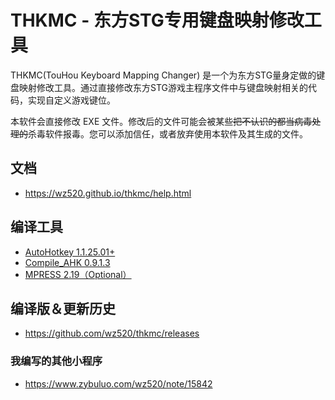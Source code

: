 ﻿# THKMC - 东方STG专用键盘映射修改工具

THKMC(TouHou Keyboard Mapping Changer) 是一个为东方STG量身定做的键盘映射修改工具。通过直接修改东方STG游戏主程序文件中与键盘映射相关的代码，实现自定义游戏键位。

本软件会直接修改 EXE 文件。修改后的文件可能会被某些<del>把不认识的都当病毒处理的</del>杀毒软件报毒。您可以添加信任，或者放弃使用本软件及其生成的文件。

## 文档

* <https://wz520.github.io/thkmc/help.html>

## 编译工具

* [AutoHotkey 1.1.25.01+](https://autohotkey.com/)
* [Compile_AHK 0.9.1.3](https://autohotkey.com/board/topic/21189-compile-ahk-ii-for-those-who-compile/)
* [MPRESS 2.19（Optional）](http://www.matcode.com/mpress.htm)

## 编译版＆更新历史

* <https://github.com/wz520/thkmc/releases>

### 我编写的其他小程序

* <https://www.zybuluo.com/wz520/note/15842>

[IDirectInputDevice8::GetDeviceState()]: https://msdn.microsoft.com/en-us/library/windows/desktop/microsoft.directx_sdk.idirectinputdevice8.idirectinputdevice8.getdevicestate(v=vs.85).aspx
[GetKeyboardState()]: https://msdn.microsoft.com/en-us/library/windows/desktop/ms646299(v=vs.85).aspx
